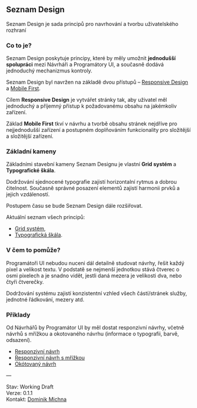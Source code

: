 ## Seznam Design
Seznam Design je sada principů pro navrhování a tvorbu uživatelského rozhraní

### Co to je?
  
Seznam Design poskytuje principy, které by měly umožnit **jednodušší spolupráci** mezi Návrháři a Programátory UI, a současně dodává jednoduchý mechanizmus kontroly.

Seznam Design byl navržen na základě dvou přístupů – [Responsive Design](basics#responsive-design) a [Mobile First](basics#mobile-first).

Cílem **Responsive Design** je vytvářet stránky tak, aby uživatel měl jednoduchý a příjemný přístup k požadovanému obsahu na jakémkoliv zařízení.

Základ **Mobile First** tkví v návrhu a tvorbě obsahu stránek nejdříve pro nejjednodušší zařízení a postupném doplňováním funkcionality pro složitější a složitější zařízení.

### Základní kameny

Základními stavební kameny Seznam Designu je vlastní **Grid systém** a **Typografické škála**. 

Dodržování sjednocené typografie zajistí horizontalní rytmus a dobrou čitelnost. Současně správné posazení elementů zajistí harmonii prvků a jejich vzdáleností.

Postupem času se bude Seznam Design dále rozšiřovat.

Aktuální seznam všech principů:

+ [Grid systém](grid),
+ [Typografická škála](typography).

### V čem to pomůže?

Programátoři UI nebudou nuceni dál detailně studovat návrhy, řešit každý pixel a velikost textu. V podstatě se nejmenší jednotkou stává čtverec o osmi pixelech a je snadno vidět, jestli daná mezera je velikosti dva, nebo čtyři čtverečky.

Dodržování systému zajistí konzistentní vzhled všech částí/stránek služby, jednotné řádkování, mezery atd.

### Příklady

Od Návrhářů by Programátor UI by měl dostat responzivní návrhy, včetně návrhů s mřížkou a okotovaného návrhu (informace o typografii, barvě, odsazení).

+ [Responzivní návrh](examples#responzivn%C3%AD-návrh)
+ [Responzivní návrh s mřížkou](examples#responzivn%C3%AD-návrh-s-mř%C3%ADžkou)
+ [Okótovaný návrh](examples#okótovaný-návrh)

—

Stav: Working Draft  
Verze: 0.1.1  
Kontakt: [Dominik Michna](mailto:dominik.michna@firma.seznam.cz)